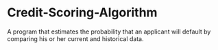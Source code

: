 # Credit-Scoring-Algorithm
A program that estimates the probability that an applicant will default by comparing his or her current and historical data.
